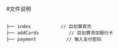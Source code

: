#文件说明


```pre

├── index           // 巨划算首页
├── addCards           // 巨划算添加银行卡
├── payment           // 输入支付密码



```
